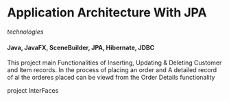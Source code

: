 # Application Architecture With JPA

*technologies*
#### Java, JavaFX, SceneBuilder, JPA, Hibernate, JDBC

This project main Functionalities of Inserting, Updating & Deleting Customer and Item records. In the process of placing an order and A detailed record of al the orderes placed can be viewd from the Order Details functionality

project InterFaces